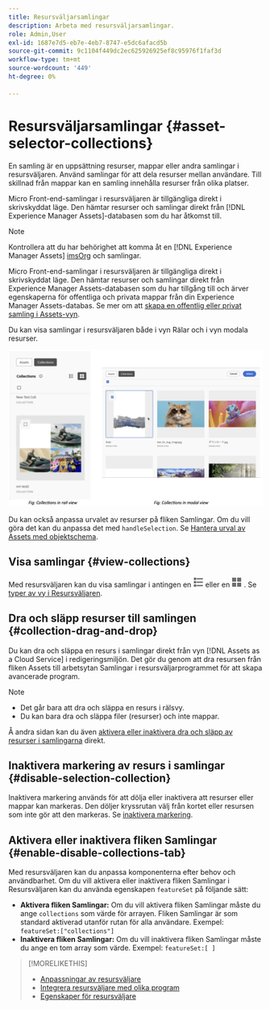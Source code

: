 ```yaml
---
title: Resursväljarsamlingar
description: Arbeta med resursväljarsamlingar.
role: Admin,User
exl-id: 1687e7d5-eb7e-4eb7-8747-e5dc6afacd5b
source-git-commit: 9c1104f449dc2ec625926925ef8c95976f1faf3d
workflow-type: tm+mt
source-wordcount: '449'
ht-degree: 0%

---
```


# Resursväljarsamlingar {#asset-selector-collections}

En samling är en uppsättning resurser, mappar eller andra samlingar i resursväljaren. Använd samlingar för att dela resurser mellan användare. Till skillnad från mappar kan en samling innehålla resurser från olika platser.

Micro Front-end-samlingar i resursväljaren är tillgängliga direkt i skrivskyddat läge. Den hämtar resurser och samlingar direkt från [!DNL Experience Manager Assets]-databasen som du har åtkomst till.

>[!NOTE]
>
>Kontrollera att du har behörighet att komma åt en [!DNL Experience Manager Assets] [imsOrg](/help/assets/asset-selector-properties.md) och samlingar.

Micro Front-end-samlingar i resursväljaren är tillgängliga direkt i skrivskyddat läge. Den hämtar resurser och samlingar direkt från Experience Manager Assets-databasen som du har tillgång till och ärver egenskaperna för offentliga och privata mappar från din Experience Manager Assets-databas. Se mer om att [skapa en offentlig eller privat samling i Assets-vyn](/help/assets/manage-collections-assets-view.md#create-collection).

Du kan visa samlingar i resursväljaren både i vyn Rälar och i vyn modala resurser.

![Samlingar i rälsvy](assets/collections-rail-modal-view.png)

<!--
Additionally, you can [customize](/help/assets/asset-selector-customization.md) the `featureSet` property to enable or disable collections in Asset Selector. See [enable or disable Collections tab](#enable-disable-collections-tab).-->

Du kan också anpassa urvalet av resurser på fliken Samlingar. Om du vill göra det kan du anpassa det med `handleSelection`. Se [Hantera urval av Assets med objektschema](/help/assets/asset-selector-customization.md#handling-selection).

## Visa samlingar {#view-collections}

Med resursväljaren kan du visa samlingar i antingen en ![listvy](assets/do-not-localize/list-view.png) eller en ![stödrastervy](assets/do-not-localize/grid-view.png) . Se [typer av vy i Resursväljaren](overview-asset-selector.md#types-of-view).

## Dra och släpp resurser till samlingen {#collection-drag-and-drop}

Du kan dra och släppa en resurs i samlingar direkt från vyn [!DNL Assets as a Cloud Service] i redigeringsmiljön. Det gör du genom att dra resursen från fliken Assets till arbetsytan Samlingar i resursväljarprogrammet för att skapa avancerade program.

>[!NOTE]
>
>* Det går bara att dra och släppa en resurs i rälsvy.
>* Du kan bara dra och släppa filer (resurser) och inte mappar.

Å andra sidan kan du även [aktivera eller inaktivera dra och släpp av resurser i samlingarna](asset-selector-customization.md#enable-disable-drag-and-drop) direkt.

## Inaktivera markering av resurs i samlingar {#disable-selection-collection}

Inaktivera markering används för att dölja eller inaktivera att resurser eller mappar kan markeras. Den döljer kryssrutan välj från kortet eller resursen som inte gör att den markeras. Se [inaktivera markering](/help/assets/asset-selector-customization.md#disable-selection).

## Aktivera eller inaktivera fliken Samlingar {#enable-disable-collections-tab}

Med resursväljaren kan du anpassa komponenterna efter behov och användbarhet. Om du vill aktivera eller inaktivera fliken Samlingar i Resursväljaren kan du använda egenskapen `featureSet` på följande sätt:

* **Aktivera fliken Samlingar:** Om du vill aktivera fliken Samlingar måste du ange `collections` som värde för arrayen. Fliken Samlingar är som standard aktiverad utanför rutan för alla användare. Exempel: `featureSet:["collections"]`
* **Inaktivera fliken Samlingar:** Om du vill inaktivera fliken Samlingar måste du ange en tom array som värde. Exempel: `featureSet:[ ]`

>[!MORELIKETHIS]
>
>* [Anpassningar av resursväljare](/help/assets/asset-selector-customization.md)
>* [Integrera resursväljare med olika program](/help/assets/integrate-asset-selector.md)
>* [Egenskaper för resursväljare](/help/assets/asset-selector-properties.md)
